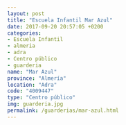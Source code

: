 ```yaml
---
layout: post
title: "Escuela Infantil Mar Azul"
date: 2017-09-20 20:57:05 +0200
categories:
- Escuela Infantil
- almeria
- adra
- Centro público
- guarderia
name: "Mar Azul"
province: "Almería"
location: "Adra"
code: "4009447"
type: "Centro público"
img: guarderia.jpg
permalink: /guarderias/mar-azul.html
---
```


